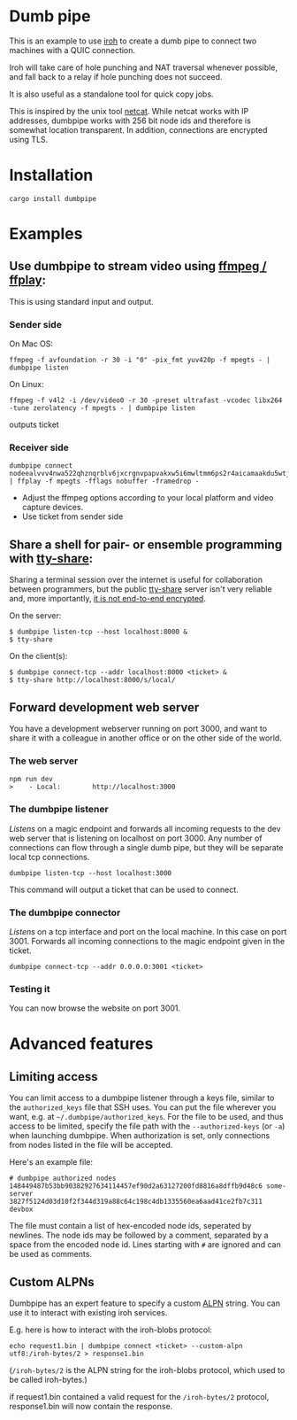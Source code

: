 # Dumb pipe

This is an example to use [iroh](https://crates.io/crates/iroh) to create a dumb pipe to connect two machines with a QUIC connection.

Iroh will take care of hole punching and NAT traversal whenever possible, and fall back to a
relay if hole punching does not succeed.

It is also useful as a standalone tool for quick copy jobs.

This is inspired by the unix tool [netcat](https://en.wikipedia.org/wiki/Netcat). While netcat
works with IP addresses, dumbpipe works with 256 bit node ids and therefore is somewhat location transparent. In addition, connections are encrypted using TLS.

# Installation

```
cargo install dumbpipe
```

# Examples

## Use dumbpipe to stream video using [ffmpeg / ffplay](https://ffmpeg.org/):

This is using standard input and output.

### Sender side

On Mac OS:
```
ffmpeg -f avfoundation -r 30 -i "0" -pix_fmt yuv420p -f mpegts - | dumbpipe listen
```
On Linux:
```
ffmpeg -f v4l2 -i /dev/video0 -r 30 -preset ultrafast -vcodec libx264 -tune zerolatency -f mpegts - | dumbpipe listen
```
outputs ticket

### Receiver side
```
dumbpipe connect nodeealvvv4nwa522qhznqrblv6jxcrgnvpapvakxw5i6mwltmm6ps2r4aicamaakdu5wtjasadei2qdfuqjadakqk3t2ieq | ffplay -f mpegts -fflags nobuffer -framedrop -
```

- Adjust the ffmpeg options according to your local platform and video capture devices.
- Use ticket from sender side

## Share a shell for pair- or ensemble programming with [tty-share](https://github.com/elisescu/tty-share):

Sharing a terminal session over the internet is useful for collaboration between programmers, but the public [tty-share](https://github.com/elisescu/tty-share) server isn't very reliable and, more importantly, [it is not end-to-end encrypted](https://tty-share.com/how-it-works/#end-to-end-encryption).

On the server:

```
$ dumbpipe listen-tcp --host localhost:8000 &
$ tty-share
```

On the client(s):

```
$ dumbpipe connect-tcp --addr localhost:8000 <ticket> &
$ tty-share http://localhost:8000/s/local/
```

## Forward development web server

You have a development webserver running on port 3000, and want to share it with
a colleague in another office or on the other side of the world.

### The web server
```
npm run dev
>    - Local:        http://localhost:3000
```

### The dumbpipe listener

*Listens* on a magic endpoint and forwards all incoming requests to the dev web
server that is listening on localhost on port 3000. Any number of connections can
flow through a single dumb pipe, but they will be separate local tcp connections.

```
dumbpipe listen-tcp --host localhost:3000
```
This command will output a ticket that can be used to connect.

### The dumbpipe connector

*Listens* on a tcp interface and port on the local machine. In this case on port 3001.
Forwards all incoming connections to the magic endpoint given in the ticket.

```
dumbpipe connect-tcp --addr 0.0.0.0:3001 <ticket>
```

### Testing it

You can now browse the website on port 3001.

# Advanced features

## Limiting access

You can limit access to a dumbpipe listener through a keys file, similar to the `authorized_keys` file that SSH uses.
You can put the file wherever you want, e.g. at `~/.dumbpipe/authorized_keys`. For the file to be used, and thus
access to be limited, specify the file path with the `--authorized-keys` (or `-a`) when launching dumbpipe.
When authorization is set, only connections from nodes listed in the file will be accepted.

Here's an example file:
```
# dumbpipe authorized nodes
148449487b53bb90382927634114457ef90d2a63127200fd8816a8dffb9d48c6 some-server
3827f5124d03d10f2f344d319a88c64c198c4db1335560ea6aad41ce2fb7c311 devbox
```

The file must contain a list of hex-encoded node ids, seperated by newlines.
The node ids may be followed by a comment, separated by a space from the encoded node id.
Lines starting with `#` are ignored and can be used as comments.

## Custom ALPNs

Dumbpipe has an expert feature to specify a custom [ALPN](https://en.wikipedia.org/wiki/Application-Layer_Protocol_Negotiation) string. You can use it to interact with
existing iroh services.

E.g. here is how to interact with the iroh-blobs
protocol:

```
echo request1.bin | dumbpipe connect <ticket> --custom-alpn utf8:/iroh-bytes/2 > response1.bin
```

(`/iroh-bytes/2` is the ALPN string for the iroh-blobs protocol, which used to be called iroh-bytes.)

if request1.bin contained a valid request for the `/iroh-bytes/2` protocol, response1.bin will
now contain the response.
